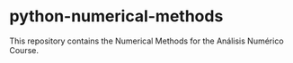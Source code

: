 # python-numerical-methods
This repository contains the Numerical Methods for the Análisis Numérico Course.
